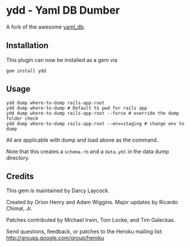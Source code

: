# ydd - Yaml DB Dumber

A fork of the awesome [yaml_db](http://github.com/ludicast/yaml_db).

## Installation

This plugin can now be installed as a gem via 

    gem install ydd


## Usage

    ydd dump where-to-dump rails-app-root
    ydd dump where-to-dump # Default to pwd for rails app
    ydd dump where-to-dump rails-app-root --force # override the dump folder check
    ydd dump where-to-dump rails-app-root --env=staging # change env to dump
    
All are applicable with dump and load above as the command.

Note that this creates a `schema.rb` and a `data.yml` in the data dump directory.

## Credits

This gem is maintained by Darcy Laycock.

Created by Orion Henry and Adam Wiggins.  Major updates by Ricardo Chimal, Jr.

Patches contributed by Michael Irwin, Tom Locke, and Tim Galeckas.

Send questions, feedback, or patches to the Heroku mailing list: http://groups.google.com/group/heroku

